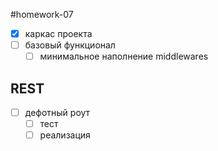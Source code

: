 #homework-07

- [X] каркас проекта
- [ ] базовый функционал
  - [ ] минимальное наполнение middlewares

## REST
- [ ] дефотный роут
  - [ ] тест
  - [ ] реализация
